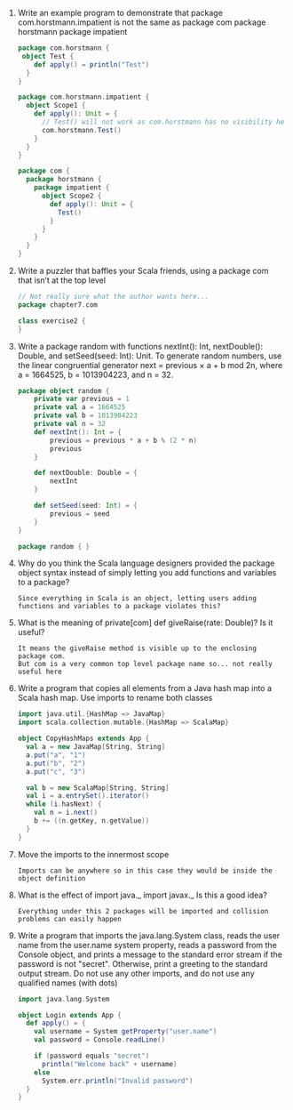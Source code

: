 1. Write an example program to demonstrate that package com.horstmann.impatient is not the same as package com package horstmann package impatient

	```scala
	package com.horstmann {
	 object Test {
	    def apply() = println("Test")
	  }
	}

	package com.horstmann.impatient {
	  object Scope1 {
	    def apply(): Unit = {
	      // Test() will not work as com.horstmann has no visibility here
	      com.horstmann.Test()
	    }
	  }
	}

	package com {
	  package horstmann {
	    package impatient {
	      object Scope2 {
	        def apply(): Unit = {
	          Test()
	        }
	      }
	    }
	  }
	}
	```

2. Write a puzzler that baffles your Scala friends, using a package com that isn’t at the top level

	```scala
	// Not really sure what the author wants here...
	package chapter7.com

	class exercise2 {
	}
	```

3. Write a package random with functions nextInt(): Int, nextDouble(): Double, and setSeed(seed: Int): Unit. To generate random numbers, use the linear congruential generator next = previous × a + b mod 2n, where a = 1664525, b = 1013904223, and n = 32.

	```scala
	package object random {
		private var previous = 1
		private val a = 1664525
		private val b = 1013904223
		private val n = 32
		def nextInt(): Int = {
			previous = previous * a + b % (2 * n)
			previous
		}

		def nextDouble: Double = {
			nextInt
		}

		def setSeed(seed: Int) = { 
			previous = seed 
		}
	}

	package random { }
	```

4. Why do you think the Scala language designers provided the package object syntax instead of simply letting you add functions and variables to a package?

	```
	Since everything in Scala is an object, letting users adding functions and variables to a package violates this?
	```
	
5. What is the meaning of private[com] def giveRaise(rate: Double)? Is it useful?

	```
	It means the giveRaise method is visible up to the enclosing package com.
	But com is a very common top level package name so... not really useful here
	```	

6. Write a program that copies all elements from a Java hash map into a Scala
hash map. Use imports to rename both classes

	```scala
	import java.util.{HashMap => JavaMap}
	import scala.collection.mutable.{HashMap => ScalaMap}

	object CopyHashMaps extends App {
	  val a = new JavaMap[String, String]
	  a.put("a", "1")
	  a.put("b", "2")
	  a.put("c", "3")

	  val b = new ScalaMap[String, String]
	  val i = a.entrySet().iterator()
	  while (i.hasNext) {
	    val n = i.next()
	    b += ((n.getKey, n.getValue))
	  }
	}
	```	

7. Move the imports to the innermost scope

	```
	Imports can be anywhere so in this case they would be inside the object definition
	```	

8. What is the effect of import java._ import javax._ Is this a good idea?	

	```
	Everything under this 2 packages will be imported and collision problems can easily happen
	```

9. Write a program that imports the java.lang.System class, reads the user name from the user.name system property, reads a password from the Console object, and prints a message to the standard error stream if the password is not "secret". Otherwise, print a greeting to the standard output stream. Do not use any other imports, and do not use any qualified names (with dots)

	```scala
	import java.lang.System

	object Login extends App {
	  def apply() = {
	    val username = System getProperty("user.name")
	    val password = Console.readLine()

	    if (password equals "secret")
	      println("Welcome back" + username)
	    else
	      System.err.println("Invalid password")
	  }
	}
	```